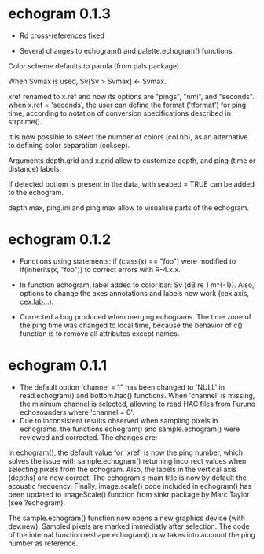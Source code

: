 # echogram 0.1.3

 * Rd cross-references fixed
 
 * Several changes to echogram() and palette.echogram() functions:

 Color scheme defaults to parula (from pals package). 
 
 When Svmax is used, Sv[Sv > Svmax] <- Svmax.

 xref renamed to x.ref and now its options are "pings", "nmi", and "seconds". when x.ref = 'seconds', the user can define the format ('tformat') for ping time, according to notation of conversion specifications described in strptime().
 
 It is now possible to select the number of colors (col.nb), as an alternative to defining color separation (col.sep).
 
 Arguments depth.grid and x.grid allow to customize depth, and ping (time or distance) labels.
 
 If detected bottom is present in the data, with seabed = TRUE can be added to the echogram.
 
 depth.max, ping.ini and ping.max allow to visualise parts of the echogram.


# echogram 0.1.2

* Functions using statements: if (class(x) == "foo") were modified to if(inherits(x, "foo")) to correct errors with R-4.x.x.

* In function echogram, label added to color bar: Sv (dB re 1 m^{-1}). Also, options to change the axes annotations and labels now work (cex.axis, cex.lab...).

* Corrected a bug produced when merging echograms. The time zone of the ping time was changed to local time, because the behavior of c() function is to remove all attributes except names.

# echogram 0.1.1

* The default option 'channel = 1" has been changed to 'NULL' in read.echogram() and bottom.hac() functions. When 'channel' is missing, the minimum channel is selected, allowing to read HAC files from Furuno echosounders where 'channel = 0'.
* Due to inconsistent results observed when sampling pixels in echograms, the functions echogram() and sample.echogram() were reviewed and corrected. The changes are:

In echogram(), the default value for 'xref' is now the ping number, which solves the issue with sample.echogram() returning incorrect values when selecting pixels from the echogram. Also, the labels in the vertical axis (depths) are now correct. The echogram's main title is now by default the acoustic frequency. Finally, image.scale() code included in echogram() has been updated to imageScale() function from sinkr package by Marc Taylor (see ?echogram).

The sample.echogram() function now opens a new graphics device (with dev.new). Sampled pixels are marked immediatly after selection. The code of the internal function reshape.echogram() now takes into account the ping number as reference. 

